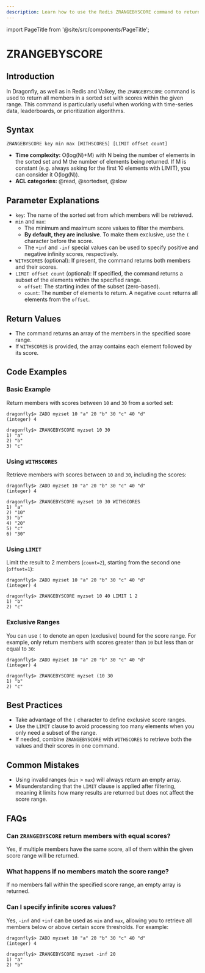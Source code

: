 ```yaml
---
description: Learn how to use the Redis ZRANGEBYSCORE command to return elements with scores within a given range in a sorted set.
---
```


import PageTitle from '@site/src/components/PageTitle';

# ZRANGEBYSCORE

<PageTitle title="Redis ZRANGEBYSCORE Explained (Better Than Official Docs)" />

## Introduction

In Dragonfly, as well as in Redis and Valkey, the `ZRANGEBYSCORE` command is used to return all members in a sorted set with scores within the given range.
This command is particularly useful when working with time-series data, leaderboards, or prioritization algorithms.

## Syntax

```shell
ZRANGEBYSCORE key min max [WITHSCORES] [LIMIT offset count]
```

- **Time complexity:** O(log(N)+M) with N being the number of elements in the sorted set and M the number of elements being returned. If M is constant (e.g. always asking for the first 10 elements with LIMIT), you can consider it O(log(N)).
- **ACL categories:** @read, @sortedset, @slow

## Parameter Explanations

- `key`: The name of the sorted set from which members will be retrieved.
- `min` and `max`:
  - The minimum and maximum score values to filter the members.
  - **By default, they are inclusive**. To make them exclusive, use the `(` character before the score.
  - The `+inf` and `-inf` special values can be used to specify positive and negative infinity scores, respectively.
- `WITHSCORES` (optional): If present, the command returns both members and their scores.
- `LIMIT offset count` (optional): If specified, the command returns a subset of the elements within the specified range.
  - `offset`: The starting index of the subset (zero-based).
  - `count`: The number of elements to return. A negative `count` returns all elements from the `offset`.

## Return Values

- The command returns an array of the members in the specified score range.
- If `WITHSCORES` is provided, the array contains each element followed by its score.

## Code Examples

### Basic Example

Return members with scores between `10` and `30` from a sorted set:

```shell
dragonfly$> ZADD myzset 10 "a" 20 "b" 30 "c" 40 "d"
(integer) 4

dragonfly$> ZRANGEBYSCORE myzset 10 30
1) "a"
2) "b"
3) "c"
```

### Using `WITHSCORES`

Retrieve members with scores between `10` and `30`, including the scores:

```shell
dragonfly$> ZADD myzset 10 "a" 20 "b" 30 "c" 40 "d"
(integer) 4

dragonfly$> ZRANGEBYSCORE myzset 10 30 WITHSCORES
1) "a"
2) "10"
3) "b"
4) "20"
5) "c"
6) "30"
```

### Using `LIMIT`

Limit the result to 2 members (`count=2`), starting from the second one (`offset=1`):

```shell
dragonfly$> ZADD myzset 10 "a" 20 "b" 30 "c" 40 "d"
(integer) 4

dragonfly$> ZRANGEBYSCORE myzset 10 40 LIMIT 1 2
1) "b"
2) "c"
```

### Exclusive Ranges

You can use `(` to denote an open (exclusive) bound for the score range.
For example, only return members with scores greater than `10` but less than or equal to `30`:

```shell
dragonfly$> ZADD myzset 10 "a" 20 "b" 30 "c" 40 "d"
(integer) 4

dragonfly$> ZRANGEBYSCORE myzset (10 30
1) "b"
2) "c"
```

## Best Practices

- Take advantage of the `(` character to define exclusive score ranges.
- Use the `LIMIT` clause to avoid processing too many elements when you only need a subset of the range.
- If needed, combine `ZRANGEBYSCORE` with `WITHSCORES` to retrieve both the values and their scores in one command.

## Common Mistakes

- Using invalid ranges (`min` > `max`) will always return an empty array.
- Misunderstanding that the `LIMIT` clause is applied after filtering, meaning it limits how many results are returned but does not affect the score range.

## FAQs

### Can `ZRANGEBYSCORE` return members with equal scores?

Yes, if multiple members have the same score, all of them within the given score range will be returned.

### What happens if no members match the score range?

If no members fall within the specified score range, an empty array is returned.

### Can I specify infinite scores values?

Yes, `-inf` and `+inf` can be used as `min` and `max`, allowing you to retrieve all members below or above certain score thresholds.
For example:

```shell
dragonfly$> ZADD myzset 10 "a" 20 "b" 30 "c" 40 "d"
(integer) 4

dragonfly$> ZRANGEBYSCORE myzset -inf 20
1) "a"
2) "b"
```
